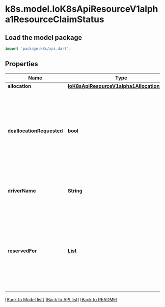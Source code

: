 # k8s.model.IoK8sApiResourceV1alpha1ResourceClaimStatus

## Load the model package
```dart
import 'package:k8s/api.dart';
```

## Properties
Name | Type | Description | Notes
------------ | ------------- | ------------- | -------------
**allocation** | [**IoK8sApiResourceV1alpha1AllocationResult**](IoK8sApiResourceV1alpha1AllocationResult.md) |  | [optional] 
**deallocationRequested** | **bool** | DeallocationRequested indicates that a ResourceClaim is to be deallocated.  The driver then must deallocate this claim and reset the field together with clearing the Allocation field.  While DeallocationRequested is set, no new consumers may be added to ReservedFor. | [optional] 
**driverName** | **String** | DriverName is a copy of the driver name from the ResourceClass at the time when allocation started. | [optional] 
**reservedFor** | [**List<IoK8sApiResourceV1alpha1ResourceClaimConsumerReference>**](IoK8sApiResourceV1alpha1ResourceClaimConsumerReference.md) | ReservedFor indicates which entities are currently allowed to use the claim. A Pod which references a ResourceClaim which is not reserved for that Pod will not be started.  There can be at most 32 such reservations. This may get increased in the future, but not reduced. | [optional] [default to const []]

[[Back to Model list]](../README.md#documentation-for-models) [[Back to API list]](../README.md#documentation-for-api-endpoints) [[Back to README]](../README.md)


